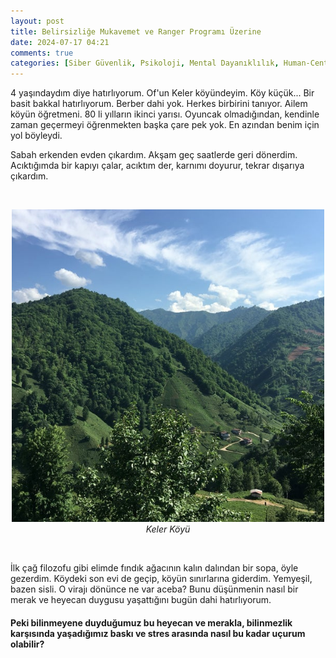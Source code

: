 ```yaml
---
layout: post
title: Belirsizliğe Mukavemet ve Ranger Programı Üzerine
date: 2024-07-17 04:21
comments: true
categories: [Siber Güvenlik, Psikoloji, Mental Dayanıklılık, Human-Centric Skills, Ranger Programı]
---
```


4 yaşındaydım diye hatırlıyorum. Of'un Keler köyündeyim. Köy küçük... Bir basit bakkal hatırlıyorum. Berber dahi yok. Herkes birbirini tanıyor. Ailem köyün öğretmeni. 80 li yılların ikinci yarısı. Oyuncak olmadığından, kendinle zaman geçermeyi öğrenmekten başka çare pek yok. En azından benim için yol böyleydi. 
 <!--more-->

Sabah erkenden evden çıkardım. Akşam geç saatlerde geri dönerdim. Acıktığımda bir kapıyı çalar, acıktım der, karnımı doyurur, tekrar dışarıya çıkardım. 

<br>

<p align="center">
      <img alt="img-name" src="/img/belirsizlik/keler.jpg" width="500" class="img-container">

  <br>
    <em>Keler Köyü</em>
</p>

<br>

İlk çağ filozofu gibi elimde fındık ağacının kalın dalından bir sopa, öyle gezerdim. Köydeki son evi de geçip, köyün sınırlarına giderdim. Yemyeşil, bazen sisli. O virajı dönünce ne var aceba? Bunu düşünmenin nasıl bir merak ve heyecan duygusu yaşattığını bugün dahi hatırlıyorum. 

<h4>
Peki bilinmeyene duyduğumuz bu heyecan ve merakla, bilinmezlik karşısında yaşadığımız baskı ve stres arasında nasıl bu kadar uçurum olabilir?
</h4>

